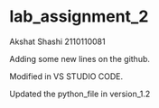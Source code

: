 # lab_assignment_2


Akshat Shashi
2110110081

Adding some new lines on the github.

Modified in VS STUDIO CODE.


Updated the python_file in version_1.2